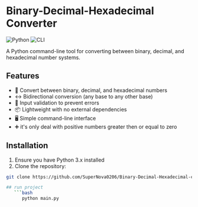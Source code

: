# Binary-Decimal-Hexadecimal Converter

![Python](https://img.shields.io/badge/Python-3.x-blue?logo=python)
![CLI](https://img.shields.io/badge/interface-CLI-lightgrey)

A Python command-line tool for converting between binary, decimal, and hexadecimal number systems.

## Features

- 🔢 Convert between binary, decimal, and hexadecimal numbers
- ↔️ Bidirectional conversion (any base to any other base)
- 🚫 Input validation to prevent errors
- 📦 Lightweight with no external dependencies
- 🖥️ Simple command-line interface
- ➕ it's only deal with positive numbers greater then or equal to zero

## Installation

1. Ensure you have Python 3.x installed
2. Clone the repository:

```bash
git clone https://github.com/SuperNova0206/Binary-Decimal-Hexadecimal-converter.git

## run project 
   ```bash
      python main.py
